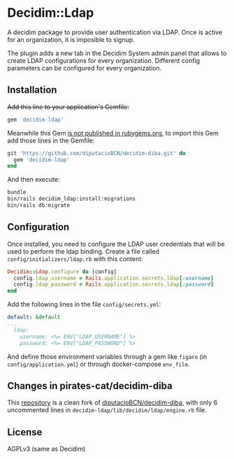 # Decidim::Ldap

A decidim package to provide user authentication via LDAP. Once is active for an organization,
it is imposible to signup.

The plugin adds a new tab in the Decidim System admin panel that allows to create LDAP configurations
for every organization. Different config parameters can be configured for every organization.

## Installation

~~Add this line to your application's Gemfile:~~

```ruby
gem 'decidim-ldap'
```

Meanwhile this Gem [is not published in rubygems.org](https://rubygems.org/search?utf8=%E2%9C%93&query=decidim), to import this Gem add those lines in the Gemfile:
```ruby
git 'https://github.com/diputacioBCN/decidim-diba.git' do
  gem 'decidim-ldap'
end
```

And then execute:

```bash
bundle
bin/rails decidim_ldap:install:migrations
bin/rails db:migrate
```

## Configuration

Once installed, you need to configure the LDAP user credentials that will be used
to perform the ldap binding. Create a file called `config/initializers/ldap.rb` with this content:

```ruby
Decidim::Ldap.configure do |config|
  config.ldap_username = Rails.application.secrets.ldap[:username]
  config.ldap_password = Rails.application.secrets.ldap[:password]
end
```

Add the following lines in the file `config/secrets.yml`:

```yaml
default: &default
...
  ldap:
    username: <%= ENV["LDAP_USERNAME"] %>
    password: <%= ENV["LDAP_PASSWORD"] %>
```

And define those environment variables through a gem like `figaro` (in `config/application.yml`) or through docker-compose `env_file`.

## Changes in pirates-cat/decidim-diba

This [repository](https://github.com/pirates-cat/decidim-diba) is a clean fork of [diputacioBCN/decidim-diba](https://github.com/diputacioBCN/decidim-diba), with only 6 uncommented lines in `decidim-ldap/lib/decidim/ldap/engine.rb` file.

## License

AGPLv3 (same as Decidim)
